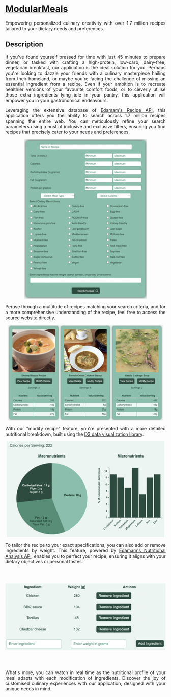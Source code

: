# [ModularMeals](https://stefanlazarevic97.github.io/modular-meals/)

<div style="text-align: justify">

Empowering personalized culinary creativity with over 1.7 million recipes tailored to your dietary needs and preferences.

## Description

If you've found yourself pressed for time with just 45 minutes to prepare dinner, or tasked with crafting a high-protein, low-carb, dairy-free, vegetarian breakfast, our application is the ideal solution for you. Perhaps you're looking to dazzle your friends with a culinary masterpiece hailing from their homeland, or maybe you're facing the challenge of missing an essential ingredient from a recipe. Even if your ambition is to recreate healthier versions of your favourite comfort foods, or to cleverly utilise those extra ingredients lying idle in your pantry, this application will empower you in your gastronomical endeavours.

Leveraging the extensive database of [Edamam's Recipe API](https://developer.edamam.com/edamam-recipe-api), this application offers you the ability to search across 1.7 million recipes spanning the entire web. You can meticulously refine your search parameters using a host of inclusive and exclusive filters, ensuring you find recipes that precisely cater to your needs and preferences.

<p align="center">
  <img src="./assets/search-form.png" style="height: 500px; object-fit: contain; object-position: center;"/>
</p>

Peruse through a multitude of recipes matching your search criteria, and for a more comprehensive understanding of the recipe, feel free to access the source website directly.

<p align="center">
  <img src="./assets/search-result.png" style="height: 300px; object-fit: contain; object-position: center;"/>
</p>

With our "modify recipe" feature, you're presented with a more detailed nutritional breakdown, built using the [D3 data visualization library](https://d3js.org/).

<p align="center">
  <img src="./assets/nutrient-breakdown.png" style="height: 300px; object-fit: contain; object-position: center;"/>
</p>

To tailor the recipe to your exact specifications, you can also add or remove ingredients by weight. This feature, powered by [Edamam's Nutritional Analysis API](https://developer.edamam.com/edamam-nutrition-api), enables you to perfect your recipe, ensuring it aligns with your dietary objectives or personal tastes.

<p align="center">
  <img src="./assets/ingredients-list.png" style="height: 300px; object-fit: contain; object-position: center;"/>
</p>

What's more, you can watch in real time as the nutritional profile of your meal adapts with each modification of ingredients. Discover the joy of customised culinary experiences with our application, designed with your unique needs in mind.

</div>
